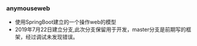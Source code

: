 ### anymouseweb
* 使用SpringBoot建立的一个操作web的模型
* 2019年7月22日建立分支,此次分支保留用于开发，master分支是前期写的框架，经过调试未发现错误。
####

